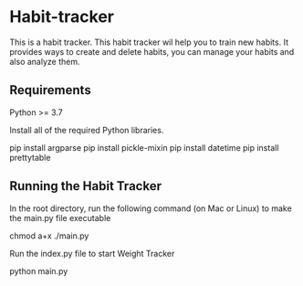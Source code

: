 # Habit-tracker

This is a habit tracker. This habit tracker wil help you to train new habits. It provides ways to create and delete habits, you can manage your habits and also analyze them. 

## Requirements

Python >= 3.7

Install all of the required Python libraries.

pip install argparse
pip install pickle-mixin
pip install datetime
pip install prettytable

## Running the Habit Tracker

In the root directory, run the following command (on Mac or Linux) to make the main.py file executable

chmod a+x ./main.py

Run the index.py file to start Weight Tracker

python main.py




